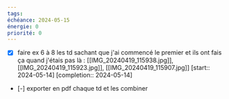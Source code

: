 ```yaml
---
tags: 
échéance: 2024-05-15
énergie: 0
priorité: 0
---
```

- [X] faire ex 6 à 8 les td sachant que j'ai commencé le premier et ils ont fais ça quand j'étais pas là : [[IMG_20240419_115938.jpg]], [[IMG_20240419_115923.jpg]], [[IMG_20240419_115907.jpg]]  [start:: 2024-05-14]  [completion:: 2024-05-14]
- [-] exporter en pdf chaque td et les combiner
